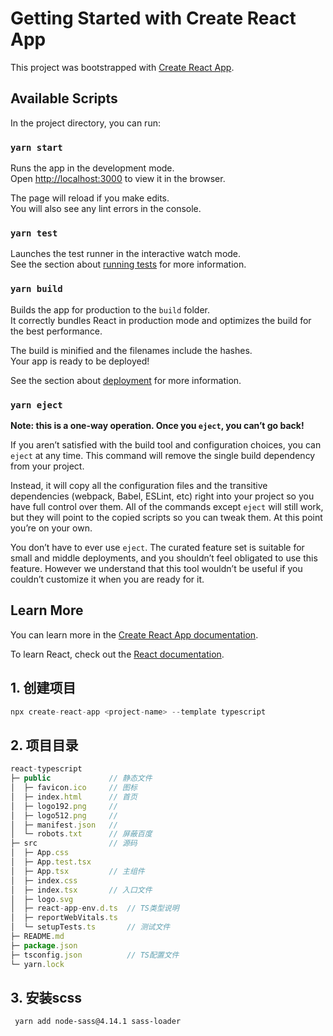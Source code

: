 # Getting Started with Create React App

This project was bootstrapped with [Create React App](https://github.com/facebook/create-react-app).

## Available Scripts

In the project directory, you can run:

### `yarn start`

Runs the app in the development mode.\
Open [http://localhost:3000](http://localhost:3000) to view it in the browser.

The page will reload if you make edits.\
You will also see any lint errors in the console.

### `yarn test`

Launches the test runner in the interactive watch mode.\
See the section about [running tests](https://facebook.github.io/create-react-app/docs/running-tests) for more information.

### `yarn build`

Builds the app for production to the `build` folder.\
It correctly bundles React in production mode and optimizes the build for the best performance.

The build is minified and the filenames include the hashes.\
Your app is ready to be deployed!

See the section about [deployment](https://facebook.github.io/create-react-app/docs/deployment) for more information.

### `yarn eject`

**Note: this is a one-way operation. Once you `eject`, you can’t go back!**

If you aren’t satisfied with the build tool and configuration choices, you can `eject` at any time. This command will remove the single build dependency from your project.

Instead, it will copy all the configuration files and the transitive dependencies (webpack, Babel, ESLint, etc) right into your project so you have full control over them. All of the commands except `eject` will still work, but they will point to the copied scripts so you can tweak them. At this point you’re on your own.

You don’t have to ever use `eject`. The curated feature set is suitable for small and middle deployments, and you shouldn’t feel obligated to use this feature. However we understand that this tool wouldn’t be useful if you couldn’t customize it when you are ready for it.

## Learn More

You can learn more in the [Create React App documentation](https://facebook.github.io/create-react-app/docs/getting-started).

To learn React, check out the [React documentation](https://reactjs.org/).


## 1. 创建项目

```js
npx create-react-app <project-name> --template typescript
```

## 2. 项目目录

```js
react-typescript          
├─ public             // 静态文件   
│  ├─ favicon.ico     // 图标    
│  ├─ index.html      // 首页    
│  ├─ logo192.png     //     
│  ├─ logo512.png     //     
│  ├─ manifest.json   //     
│  └─ robots.txt      // 屏蔽百度    
├─ src                // 源码    
│  ├─ App.css             
│  ├─ App.test.tsx        
│  ├─ App.tsx         // 主组件    
│  ├─ index.css           
│  ├─ index.tsx       // 入口文件    
│  ├─ logo.svg            
│  ├─ react-app-env.d.ts  // TS类型说明
│  ├─ reportWebVitals.ts  
│  └─ setupTests.ts       // 测试文件
├─ README.md              
├─ package.json           
├─ tsconfig.json          // TS配置文件
└─ yarn.lock              
```

## 3. 安装scss

```shell
 yarn add node-sass@4.14.1 sass-loader
```